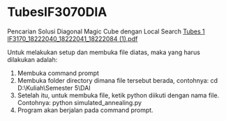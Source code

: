 # TubesIF3070DIA
Pencarian Solusi Diagonal Magic Cube dengan Local Search
[Tubes 1 IF3170_18222040_18222041_18222084 (1).pdf](https://github.com/user-attachments/files/17706182/Tubes.1.IF3170_18222040_18222041_18222084.1.pdf)

Untuk melakukan setup dan membuka file diatas, maka yang harus dilakukan adalah:
1. Membuka command prompt
2. Membuka folder directory dimana file tersebut berada, contohnya:
   cd D:\Kuliah\Semester 5\DAI
3. Setelah itu, untuk membuka file, ketik python diikuti dengan nama file. Contohnya:
   python simulated_annealing.py
4. Program akan berjalan pada command prompt. 
